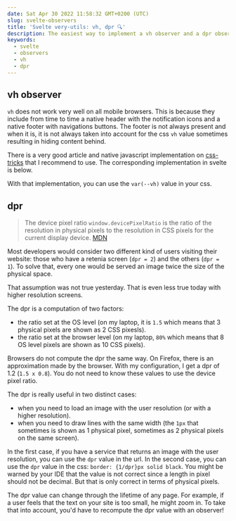 ```yaml
---
date: Sat Apr 30 2022 11:58:32 GMT+0200 (UTC)
slug: svelte-observers
title: 'Svelte very-utils: vh, dpr 🔍'
description: The easiest way to implement a vh observer and a dpr observer in svelte. These components are useful in almost any svelte project.
keywords:
  - svelte
  - observers
  - vh
  - dpr
---
```


<script>
    import Gist from '$lib/components/Gist.svelte';
</script>

## vh observer

`vh` does not work very well on all mobile browsers. This is because they include from time to time a native header with the notification icons and a native footer with navigations buttons. The footer is not always present and when it is, it is not always taken into account for the css `vh` value sometimes resulting in hiding content behind.

There is a very good article and native javascript implementation on [css-tricks](https://css-tricks.com/the-trick-to-viewport-units-on-mobile/) that I recommend to use. The corresponding implementation in svelte is below.

<Gist uri="Ennoriel/8c89dc3615292f0a40b04f4f876afd77"/>

With that implementation, you can use the `var(--vh)` value in your css.

## dpr

> The device pixel ratio `window.devicePixelRatio` is the ratio of the resolution in physical pixels to the resolution in CSS pixels for the current display device. [MDN](https://developer.mozilla.org/en-US/docs/Web/API/Window/devicePixelRatio)

Most developers would consider two different kind of users visiting their website: those who have a retenia screen (`dpr = 2`) and the others (`dpr = 1`). To solve that, every one would be served an image twice the size of the physical space.

That assumption was not true yesterday. That is even less true today with higher resolution screens.

The dpr is a computation of two factors:

- the ratio set at the OS level (on my laptop, it is `1.5` which means that 3 physical pixels are shown as 2 CSS pixesls).
- the ratio set at the browser level (on my laptop, `80%` which means that 8 OS level pixels are shown as 10 CSS pixels).

Browsers do not compute the dpr the same way. On Firefox, there is an approximation made by the browser. With my configuration, I get a dpr of 1.2 (`1.5 x 0.8`). You do not need to know these values to use the device pixel ratio.

The dpr is really useful in two distinct cases:

- when you need to load an image with the user resolution (or with a higher resolution).
- when you need to draw lines with the same width (the `1px` that sometimes is shown as 1 physical pixel, sometimes as 2 physical pixels on the same screen).

In the first case, if you have a service that returns an image with the user resolution, you can use the `dpr` value in the url. In the second case, you can use the `dpr` value in the css: `border: {1/dpr}px solid black`. You might be warned by your IDE that the value is not correct since a length in pixel should not be decimal. But that is only correct in terms of physical pixels.

The dpr value can change through the lifetime of any page. For example, if a user feels that the text on your site is too small, he might zoom in. To take that into account, you'd have to recompute the dpr value with an observer!

<Gist uri="Ennoriel/02efec514c6107e48a88f0f84486a7ac"/>


